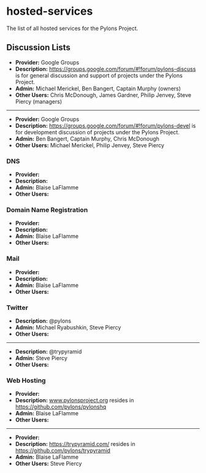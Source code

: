 hosted-services
===============

The list of all hosted services for the Pylons Project.

## Discussion Lists

- **Provider:** Google Groups
- **Description:** https://groups.google.com/forum/#!forum/pylons-discuss is for general discussion and support of projects under the Pylons Project.
- **Admin:** Michael Merickel, Ben Bangert, Captain Murphy (owners)
- **Other Users:** Chris McDonough, James Gardner, Philip Jenvey, Steve Piercy (managers)

---

- **Provider:** Google Groups
- **Description:** https://groups.google.com/forum/#!forum/pylons-devel is for development discussion of projects under the Pylons Project.
- **Admin:** Ben Bangert, Captain Murphy, Chris McDonough
- **Other Users:** Michael Merickel, Philip Jenvey, Steve Piercy


### DNS

- **Provider:** 
- **Description:** 
- **Admin:** Blaise LaFlamme
- **Other Users:** 


### Domain Name Registration

- **Provider:** 
- **Description:** 
- **Admin:** Blaise LaFlamme
- **Other Users:** 


### Mail

- **Provider:** 
- **Description:** 
- **Admin:** Blaise LaFlamme
- **Other Users:** 

### Twitter

- **Description:** @pylons
- **Admin:** Michael Ryabushkin, Steve Piercy
- **Other Users:** 

---

- **Description:** @trypyramid
- **Admin:** Steve Piercy
- **Other Users:** 


### Web Hosting

- **Provider:** 
- **Description:** www.pylonsproject.org resides in https://github.com/pylons/pylonshq
- **Admin:** Blaise LaFlamme
- **Other Users:** 

---

- **Provider:** 
- **Description:** https://trypyramid.com/ resides in https://github.com/pylons/trypyramid
- **Admin:** Blaise LaFlamme
- **Other Users:** Steve Piercy

